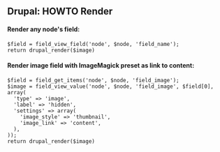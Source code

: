 ## Drupal: HOWTO Render

#### Render any node's field:
    $field = field_view_field('node', $node, 'field_name');
    return drupal_render($image)
    
#### Render image field with ImageMagick preset as link to content:
    $field = field_get_items('node', $node, 'field_image');
    $image = field_view_value('node', $node, 'field_image', $field[0], array(
      'type' => 'image',
      'label' => 'hidden',
      'settings' => array(
        'image_style' => 'thumbnail',
        'image_link' => 'content',
      ),
    ));
    return drupal_render($image)
